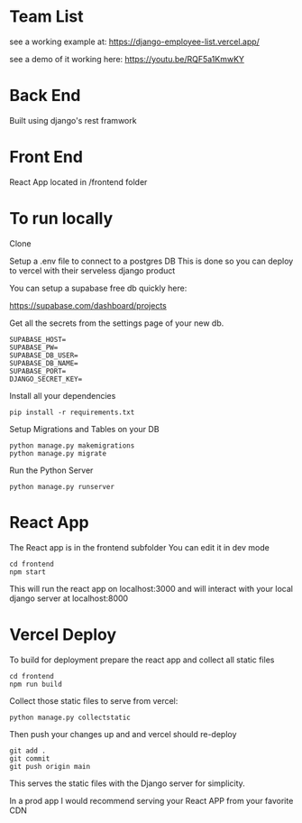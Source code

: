 # Team List

see a working example at: https://django-employee-list.vercel.app/

see a demo of it working here: https://youtu.be/RQF5a1KmwKY

# Back End

Built using django's rest framwork

# Front End

React App located in /frontend folder

# To run locally

Clone

Setup a .env file to connect to a postgres DB
This is done so you can deploy to vercel with their serveless django product

You can setup a supabase free db quickly here:

https://supabase.com/dashboard/projects

Get all the secrets from the settings page of your new db.

```
SUPABASE_HOST=
SUPABASE_PW=
SUPABASE_DB_USER=
SUPABASE_DB_NAME=
SUPABASE_PORT=
DJANGO_SECRET_KEY=
```

Install all your dependencies

```
pip install -r requirements.txt
```

Setup Migrations and Tables on your DB

```
python manage.py makemigrations
python manage.py migrate
```

Run the Python Server

```
python manage.py runserver
```

# React App

The React app is in the frontend subfolder
You can edit it in dev mode

```
cd frontend
npm start
```

This will run the react app on localhost:3000 and will interact with your local django server at localhost:8000

# Vercel Deploy

To build for deployment prepare the react app and collect all static files

```
cd frontend
npm run build
```

Collect those static files to serve from vercel:

```
python manage.py collectstatic
```

Then push your changes up and and vercel should re-deploy

```
git add .
git commit
git push origin main
```

This serves the static files with the Django server for simplicity.

In a prod app I would recommend serving your React APP from your favorite CDN
